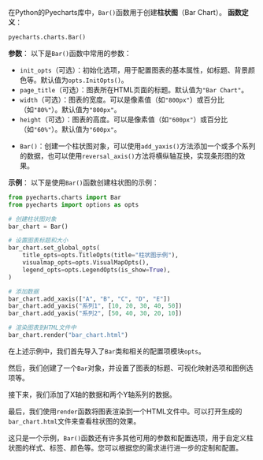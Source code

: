 在Python的Pyecharts库中，`Bar()`函数用于创建**柱状图**（Bar Chart）。
**函数定义**：
```python
pyecharts.charts.Bar()
```

**参数**：
以下是`Bar()`函数中常用的参数：
- `init_opts`（可选）：初始化选项，用于配置图表的基本属性，如标题、背景颜色等。默认值为`opts.InitOpts()`。
- `page_title`（可选）：图表所在HTML页面的标题。默认值为`"Bar Chart"`。
- `width`（可选）：图表的宽度。可以是像素值（如`"800px"`）或百分比（如`"80%"`）。默认值为`"800px"`。
- `height`（可选）：图表的高度。可以是像素值（如`"600px"`）或百分比（如`"60%"`）。默认值为`"600px"`。

* `Bar()`：创建一个柱状图对象，可以使用`add_yaxis()`方法添加一个或多个系列的数据，也可以使用`reversal_axis()`方法将横纵轴互换，实现条形图的效果。

**示例**：
以下是使用`Bar()`函数创建柱状图的示例：

```python
from pyecharts.charts import Bar
from pyecharts import options as opts

# 创建柱状图对象
bar_chart = Bar()

# 设置图表标题和大小
bar_chart.set_global_opts(
    title_opts=opts.TitleOpts(title="柱状图示例"),
    visualmap_opts=opts.VisualMapOpts(),
    legend_opts=opts.LegendOpts(is_show=True),
)

# 添加数据
bar_chart.add_xaxis(["A", "B", "C", "D", "E"])
bar_chart.add_yaxis("系列1", [10, 20, 30, 40, 50])
bar_chart.add_yaxis("系列2", [50, 40, 30, 20, 10])

# 渲染图表到HTML文件中
bar_chart.render("bar_chart.html")
```

在上述示例中，我们首先导入了`Bar`类和相关的配置项模块`opts`。

然后，我们创建了一个`Bar`对象，并设置了图表的标题、可视化映射选项和图例选项等。

接下来，我们添加了X轴的数据和两个Y轴系列的数据。

最后，我们使用`render`函数将图表渲染到一个HTML文件中。可以打开生成的`bar_chart.html`文件来查看柱状图的效果。

这只是一个示例，`Bar()`函数还有许多其他可用的参数和配置选项，用于自定义柱状图的样式、标签、颜色等。您可以根据您的需求进行进一步的定制和配置。